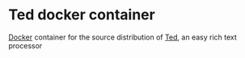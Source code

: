 # Ted docker container

[Docker](https://www.docker.io/) container for the source distribution of [Ted](https://nllgg.nl/Ted/), an easy rich text processor
